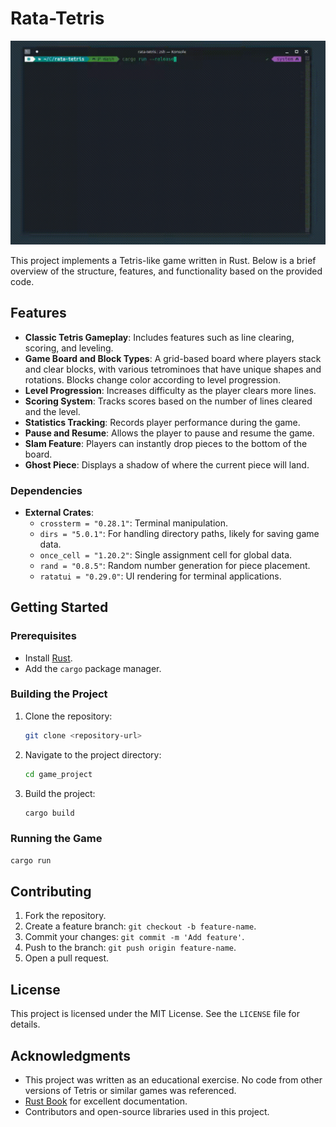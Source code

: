# Rata-Tetris

![demo animation](images/demo_image.gif)

This project implements a Tetris-like game written in Rust. Below is a brief overview of the structure, features, and functionality based on the provided code.

## Features

- **Classic Tetris Gameplay**: Includes features such as line clearing, scoring, and leveling.
- **Game Board and Block Types**: A grid-based board where players stack and clear blocks, with various tetrominoes that have unique shapes and rotations. Blocks change color according to level progression.
- **Level Progression**: Increases difficulty as the player clears more lines.
- **Scoring System**: Tracks scores based on the number of lines cleared and the level.
- **Statistics Tracking**: Records player performance during the game.
- **Pause and Resume**: Allows the player to pause and resume the game.
- **Slam Feature**: Players can instantly drop pieces to the bottom of the board.
- **Ghost Piece**: Displays a shadow of where the current piece will land.

### Dependencies

- **External Crates**:
  - `crossterm = "0.28.1"`: Terminal manipulation.
  - `dirs = "5.0.1"`: For handling directory paths, likely for saving game data.
  - `once_cell = "1.20.2"`: Single assignment cell for global data.
  - `rand = "0.8.5"`: Random number generation for piece placement.
  - `ratatui = "0.29.0"`: UI rendering for terminal applications.

## Getting Started

### Prerequisites

- Install [Rust](https://www.rust-lang.org/).
- Add the `cargo` package manager.

### Building the Project

1. Clone the repository:
   ```sh
   git clone <repository-url>
   ```
2. Navigate to the project directory:
   ```sh
   cd game_project
   ```
3. Build the project:
   ```sh
   cargo build
   ```

### Running the Game

```sh
cargo run
```

## Contributing

1. Fork the repository.
2. Create a feature branch: `git checkout -b feature-name`.
3. Commit your changes: `git commit -m 'Add feature'`.
4. Push to the branch: `git push origin feature-name`.
5. Open a pull request.

## License

This project is licensed under the MIT License. See the `LICENSE` file for details.

## Acknowledgments

- This project was written as an educational exercise. No code from other versions of Tetris or similar games was referenced.
- [Rust Book](https://doc.rust-lang.org/book/) for excellent documentation.
- Contributors and open-source libraries used in this project.

